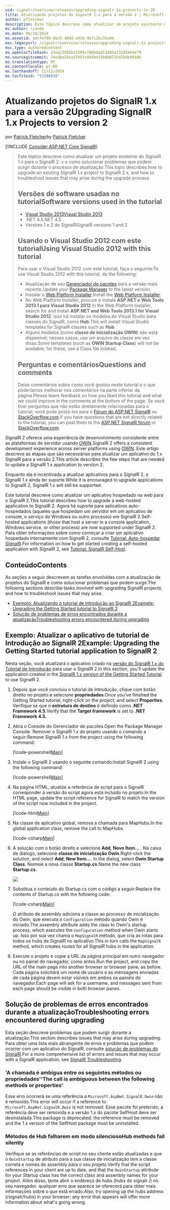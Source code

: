 ```yaml
---
uid: signalr/overview/releases/upgrading-signalr-1x-projects-to-20
title: Atualizando projetos do SignalR 1.x para a versão 2 | Microsoft Docs
author: pfletcher
description: Este tópico descreve como atualizar um projeto existente do SignalR 1.x para o SignalR 2. x e como solucionar problemas que podem surgir durante o processo de atualização...
ms.author: riande
ms.date: 06/10/2014
ms.assetid: adcfef99-9bc5-489d-a91b-9b7c2bc35e04
msc.legacyurl: /signalr/overview/releases/upgrading-signalr-1x-projects-to-20
msc.type: authoredcontent
ms.openlocfilehash: 23ea23585b15395cf86bdad13885af32d1b64e79
ms.sourcegitcommit: 74e3be25ea37b5fc8b4b433b0b872547b4b99186
ms.translationtype: MT
ms.contentlocale: pt-BR
ms.lasthandoff: 12/12/2018
ms.locfileid: "53286838"
---
```

<a name="upgrading-signalr-1x-projects-to-version-2"></a><span data-ttu-id="8d21b-103">Atualizando projetos do SignalR 1.x para a versão 2</span><span class="sxs-lookup"><span data-stu-id="8d21b-103">Upgrading SignalR 1.x Projects to version 2</span></span>
====================
<span data-ttu-id="8d21b-104">por [Patrick Fletcher](https://github.com/pfletcher)</span><span class="sxs-lookup"><span data-stu-id="8d21b-104">by [Patrick Fletcher](https://github.com/pfletcher)</span></span>

[!INCLUDE [Consider ASP.NET Core SignalR](~/includes/signalr/signalr-version-disambiguation.md)]

> <span data-ttu-id="8d21b-105">Este tópico descreve como atualizar um projeto existente do SignalR 1.x para o SignalR 2. x e como solucionar problemas que podem surgir durante o processo de atualização.</span><span class="sxs-lookup"><span data-stu-id="8d21b-105">This topic describes how to upgrade an existing SignalR 1.x project to SignalR 2.x, and how to troubleshoot issues that may arise during the upgrade process.</span></span>
>
> ## <a name="software-versions-used-in-the-tutorial"></a><span data-ttu-id="8d21b-106">Versões de software usadas no tutorial</span><span class="sxs-lookup"><span data-stu-id="8d21b-106">Software versions used in the tutorial</span></span>
>
>
> - [<span data-ttu-id="8d21b-107">Visual Studio 2013</span><span class="sxs-lookup"><span data-stu-id="8d21b-107">Visual Studio 2013</span></span>](https://my.visualstudio.com/Downloads?q=visual%20studio%202013)
> - <span data-ttu-id="8d21b-108">.NET 4.5</span><span class="sxs-lookup"><span data-stu-id="8d21b-108">.NET 4.5</span></span>
> - <span data-ttu-id="8d21b-109">Versões 1 e 2 do SignalR</span><span class="sxs-lookup"><span data-stu-id="8d21b-109">SignalR versions 1 and 2</span></span>
>
>
>
> ## <a name="using-visual-studio-2012-with-this-tutorial"></a><span data-ttu-id="8d21b-110">Usando o Visual Studio 2012 com este tutorial</span><span class="sxs-lookup"><span data-stu-id="8d21b-110">Using Visual Studio 2012 with this tutorial</span></span>
>
>
> <span data-ttu-id="8d21b-111">Para usar o Visual Studio 2012 com este tutorial, faça o seguinte:</span><span class="sxs-lookup"><span data-stu-id="8d21b-111">To use Visual Studio 2012 with this tutorial, do the following:</span></span>
>
> - <span data-ttu-id="8d21b-112">Atualização de seu [Gerenciador de pacotes](http://docs.nuget.org/docs/start-here/installing-nuget) para a versão mais recente.</span><span class="sxs-lookup"><span data-stu-id="8d21b-112">Update your [Package Manager](http://docs.nuget.org/docs/start-here/installing-nuget) to the latest version.</span></span>
> - <span data-ttu-id="8d21b-113">Instalar o [Web Platform Installer](https://www.microsoft.com/web/downloads/platform.aspx).</span><span class="sxs-lookup"><span data-stu-id="8d21b-113">Install the [Web Platform Installer](https://www.microsoft.com/web/downloads/platform.aspx).</span></span>
> - <span data-ttu-id="8d21b-114">No Web Platform Installer, procure e instale **ASP.NET e Web Tools 2013.1 para Visual Studio 2012**.</span><span class="sxs-lookup"><span data-stu-id="8d21b-114">In the Web Platform Installer, search for and install **ASP.NET and Web Tools 2013.1 for Visual Studio 2012**.</span></span> <span data-ttu-id="8d21b-115">Isso irá instalar os modelos do Visual Studio para classes do SignalR, como **Hub**.</span><span class="sxs-lookup"><span data-stu-id="8d21b-115">This will install Visual Studio templates for SignalR classes such as **Hub**.</span></span>
> - <span data-ttu-id="8d21b-116">Alguns modelos (como **classe de inicialização OWIN**) não está disponível; nesses casos, use um arquivo de classe em vez disso.</span><span class="sxs-lookup"><span data-stu-id="8d21b-116">Some templates (such as **OWIN Startup Class**) will not be available; for these, use a Class file instead.</span></span>
>
>
> ## <a name="questions-and-comments"></a><span data-ttu-id="8d21b-117">Perguntas e comentários</span><span class="sxs-lookup"><span data-stu-id="8d21b-117">Questions and comments</span></span>
>
> <span data-ttu-id="8d21b-118">Deixe comentários sobre como você gostou neste tutorial e o que poderíamos melhorar nos comentários na parte inferior da página.</span><span class="sxs-lookup"><span data-stu-id="8d21b-118">Please leave feedback on how you liked this tutorial and what we could improve in the comments at the bottom of the page.</span></span> <span data-ttu-id="8d21b-119">Se você tiver perguntas que não estão diretamente relacionadas para o tutorial, você pode postá-los para o [Fórum do ASP.NET SignalR](https://forums.asp.net/1254.aspx/1?ASP+NET+SignalR) ou [StackOverflow.com](http://stackoverflow.com/).</span><span class="sxs-lookup"><span data-stu-id="8d21b-119">If you have questions that are not directly related to the tutorial, you can post them to the [ASP.NET SignalR forum](https://forums.asp.net/1254.aspx/1?ASP+NET+SignalR) or [StackOverflow.com](http://stackoverflow.com/).</span></span>


<span data-ttu-id="8d21b-120">SignalR 2 oferece uma experiência de desenvolvimento consistente entre as plataformas de servidor usando [OWIN](http://owin.org).</span><span class="sxs-lookup"><span data-stu-id="8d21b-120">SignalR 2 offers a consistent development experience across server platforms using [OWIN](http://owin.org).</span></span> <span data-ttu-id="8d21b-121">Este artigo descreve as etapas que são necessárias para atualizar um aplicativo do 1.x SignalR para a versão 2.</span><span class="sxs-lookup"><span data-stu-id="8d21b-121">This article describes the few steps that are needed to update a SignalR 1.x application to version 2.</span></span>

<span data-ttu-id="8d21b-122">Enquanto ela é incentivada a atualizar aplicativos para o SignalR 2, o SignalR 1.x ainda ter suporte.</span><span class="sxs-lookup"><span data-stu-id="8d21b-122">While it is encouraged to upgrade applications to SignalR 2, SignalR 1.x will still be supported.</span></span>

<span data-ttu-id="8d21b-123">Este tutorial descreve como atualizar um aplicativo hospedado na web para o SignalR 2.</span><span class="sxs-lookup"><span data-stu-id="8d21b-123">This tutorial describes how to upgrade a web-hosted application to SignalR 2.</span></span> <span data-ttu-id="8d21b-124">Agora há suporte para aplicativos auto-hospedados (aqueles que hospedam um servidor em um aplicativo de console, o serviço do Windows ou outro processo) em SignalR 2.</span><span class="sxs-lookup"><span data-stu-id="8d21b-124">Self-hosted applications (those that host a server in a console application, Windows service, or other process) are now supported under SignalR 2.</span></span> <span data-ttu-id="8d21b-125">Para obter informações sobre como começar a criar um aplicativo hospedado internamente com SignalR 2, consulte [Tutorial: Auto-hospedar SignalR](../deployment/tutorial-signalr-self-host.md).</span><span class="sxs-lookup"><span data-stu-id="8d21b-125">For information on how to get started creating a self-hosted application with SignalR 2, see [Tutorial: SignalR Self-Host](../deployment/tutorial-signalr-self-host.md).</span></span>

## <a name="contents"></a><span data-ttu-id="8d21b-126">Conteúdo</span><span class="sxs-lookup"><span data-stu-id="8d21b-126">Contents</span></span>

<span data-ttu-id="8d21b-127">As seções a seguir descrevem as tarefas envolvidas com a atualização de projetos do SignalR e como solucionar problemas que podem surgir.</span><span class="sxs-lookup"><span data-stu-id="8d21b-127">The following sections describe tasks involved with upgrading SignalR projects, and how to troubleshoot issues that may arise.</span></span>

- [<span data-ttu-id="8d21b-128">Exemplo: Atualizando o tutorial de Introdução ao SignalR 2</span><span class="sxs-lookup"><span data-stu-id="8d21b-128">Example: Upgrading the Getting Started tutorial to SignalR 2</span></span>](#example)
- [<span data-ttu-id="8d21b-129">Solução de problemas de erros encontrados durante a atualização</span><span class="sxs-lookup"><span data-stu-id="8d21b-129">Troubleshooting errors encountered during upgrading</span></span>](#troubleshooting)

<a id="example"></a>

## <a name="example-upgrading-the-getting-started-tutorial-application-to-signalr-2"></a><span data-ttu-id="8d21b-130">Exemplo: Atualizar o aplicativo de tutorial de Introdução ao SignalR 2</span><span class="sxs-lookup"><span data-stu-id="8d21b-130">Example: Upgrading the Getting Started tutorial application to SignalR 2</span></span>

<span data-ttu-id="8d21b-131">Nesta seção, você atualizará o aplicativo criado na [versão do SignalR 1.x do Tutorial de Introdução](../older-versions/index.md) para usar o SignalR 2.</span><span class="sxs-lookup"><span data-stu-id="8d21b-131">In this section, you'll update the application created in the [SignalR 1.x version of the Getting Started Tutorial](../older-versions/index.md) to use SignalR 2.</span></span>

1. <span data-ttu-id="8d21b-132">Depois que você concluiu o tutorial de Introdução, clique com botão direito no projeto e selecione **propriedades**.</span><span class="sxs-lookup"><span data-stu-id="8d21b-132">Once you've finished the Getting Started tutorial, right-click on the project, and select **Properties**.</span></span> <span data-ttu-id="8d21b-133">Verifique se que o **estrutura de destino** é definido como **.NET Framework 4.5.**</span><span class="sxs-lookup"><span data-stu-id="8d21b-133">Verify that the **Target framework** is set to **.NET Framework 4.5.**</span></span>
2. <span data-ttu-id="8d21b-134">Abra o Console do Gerenciador de pacotes.</span><span class="sxs-lookup"><span data-stu-id="8d21b-134">Open the Package Manager Console.</span></span> <span data-ttu-id="8d21b-135">Remover o SignalR 1.x do projeto usando o comando a seguir:</span><span class="sxs-lookup"><span data-stu-id="8d21b-135">Remove SignalR 1.x from the project using the following command:</span></span>

    [!code-powershell[Main](upgrading-signalr-1x-projects-to-20/samples/sample1.ps1)]
3. <span data-ttu-id="8d21b-136">Instale o SignalR 2 usando o seguinte comando:</span><span class="sxs-lookup"><span data-stu-id="8d21b-136">Install SignalR 2 using the following command:</span></span>

    [!code-powershell[Main](upgrading-signalr-1x-projects-to-20/samples/sample2.ps1)]
4. <span data-ttu-id="8d21b-137">Na página HTML, atualize a referência de script para o SignalR corresponder à versão do script agora está incluído no projeto.</span><span class="sxs-lookup"><span data-stu-id="8d21b-137">In the HTML page, update the script reference for SignalR to match the version of the script now included in the project.</span></span>

    [!code-html[Main](upgrading-signalr-1x-projects-to-20/samples/sample3.html)]
5. <span data-ttu-id="8d21b-138">Na classe de aplicativo global, remova a chamada para MapHubs.</span><span class="sxs-lookup"><span data-stu-id="8d21b-138">In the global application class, remove the call to MapHubs.</span></span>

    [!code-csharp[Main](upgrading-signalr-1x-projects-to-20/samples/sample4.cs)]
6. <span data-ttu-id="8d21b-139">A solução com o botão direito e selecione **Add**, **Novo Item...** . Na caixa de diálogo, selecione **classe de inicialização Owin**.</span><span class="sxs-lookup"><span data-stu-id="8d21b-139">Right-click the solution, and select **Add**, **New Item...**. In the dialog, select **Owin Startup Class**.</span></span> <span data-ttu-id="8d21b-140">Nomeie a nova classe **Startup.cs**.</span><span class="sxs-lookup"><span data-stu-id="8d21b-140">Name the new class **Startup.cs**.</span></span>

    ![](upgrading-signalr-1x-projects-to-20/_static/image1.png)
7. <span data-ttu-id="8d21b-141">Substitua o conteúdo do Startup.cs com o código a seguir:</span><span class="sxs-lookup"><span data-stu-id="8d21b-141">Replace the contents of Startup.cs with the following code:</span></span>

    [!code-csharp[Main](upgrading-signalr-1x-projects-to-20/samples/sample5.cs)]

    <span data-ttu-id="8d21b-142">O atributo de assembly adiciona a classe ao processo de inicialização do Owin, que executa o `Configuration` método quando Owin é iniciado.</span><span class="sxs-lookup"><span data-stu-id="8d21b-142">The assembly attribute adds the class to Owin's startup process, which executes the `Configuration` method when Owin starts up.</span></span> <span data-ttu-id="8d21b-143">Isso por sua vez chama o `MapSignalR` método, que cria as rotas para todos os hubs de SignalR no aplicativo.</span><span class="sxs-lookup"><span data-stu-id="8d21b-143">This in turn calls the `MapSignalR` method, which creates routes for all SignalR hubs in the application.</span></span>
8. <span data-ttu-id="8d21b-144">Execute o projeto e copie a URL da página principal em outro navegador ou no painel do navegador, como antes.</span><span class="sxs-lookup"><span data-stu-id="8d21b-144">Run the project, and copy the URL of the main page into another browser or browser pane, as before.</span></span> <span data-ttu-id="8d21b-145">Cada página solicitará um nome de usuário e as mensagens enviadas de cada página devem estar visíveis em ambos os painéis do navegador.</span><span class="sxs-lookup"><span data-stu-id="8d21b-145">Each page will ask for a username, and messages sent from each page should be visible in both browser panes.</span></span>

<a id="troubleshooting"></a>

## <a name="troubleshooting-errors-encountered-during-upgrading"></a><span data-ttu-id="8d21b-146">Solução de problemas de erros encontrados durante a atualização</span><span class="sxs-lookup"><span data-stu-id="8d21b-146">Troubleshooting errors encountered during upgrading</span></span>

<span data-ttu-id="8d21b-147">Esta seção descreve problemas que podem surgir durante a atualização.</span><span class="sxs-lookup"><span data-stu-id="8d21b-147">This section describes issues that may arise during upgrading.</span></span> <span data-ttu-id="8d21b-148">Para obter uma lista mais abrangente de erros e problemas que podem ocorrer com um aplicativo do SignalR, consulte [solução de problemas do SignalR](../testing-and-debugging/troubleshooting.md).</span><span class="sxs-lookup"><span data-stu-id="8d21b-148">For a more comprehensive list of errors and issues that may occur with a SignalR application, see [SignalR Troubleshooting](../testing-and-debugging/troubleshooting.md).</span></span>

### <a name="the-call-is-ambiguous-between-the-following-methods-or-properties"></a><span data-ttu-id="8d21b-149">'A chamada é ambígua entre os seguintes métodos ou propriedades'</span><span class="sxs-lookup"><span data-stu-id="8d21b-149">'The call is ambiguous between the following methods or properties'</span></span>

<span data-ttu-id="8d21b-150">Esse erro ocorrerá se uma referência a `Microsoft.AspNet.SignalR.Owin` não é removido.</span><span class="sxs-lookup"><span data-stu-id="8d21b-150">This error will occur if a reference to `Microsoft.AspNet.SignalR.Owin` is not removed.</span></span> <span data-ttu-id="8d21b-151">Esse pacote foi preterido; a referência deve ser removida e a versão 1.x do pacote SelfHost deve ser desinstalada.</span><span class="sxs-lookup"><span data-stu-id="8d21b-151">This package is deprecated; the reference must be removed and the 1.x version of the SelfHost package must be uninstalled.</span></span>

### <a name="hub-methods-fail-silently"></a><span data-ttu-id="8d21b-152">Métodos de Hub falharem em modo silencioso</span><span class="sxs-lookup"><span data-stu-id="8d21b-152">Hub methods fail silently</span></span>

<span data-ttu-id="8d21b-153">Verifique se as referências de script no seu cliente estão atualizadas e que o `OwinStartup` de atributo para a sua classe de inicialização tem a classe correta e nomes de assembly para o seu projeto.</span><span class="sxs-lookup"><span data-stu-id="8d21b-153">Verify that the script references in your client are up to date, and that the `OwinStartup` attribute for your Startup class has the correct class and assembly names for your project.</span></span> <span data-ttu-id="8d21b-154">Além disso, tente abrir o endereço de hubs (hubs do signalr /) no seu navegador. qualquer erro que aparece se oferecerá para obter mais informações sobre o que está errado.</span><span class="sxs-lookup"><span data-stu-id="8d21b-154">Also, try opening up the hubs address (/signalr/hubs) in your browser; any error that appears will offer more information about what's going wrong.</span></span>
